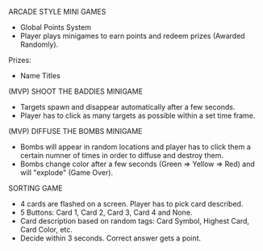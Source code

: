 ARCADE STYLE MINI GAMES

- Global Points System
- Player plays minigames to earn points and redeem prizes (Awarded Randomly).

Prizes:
- Name Titles



(MVP) SHOOT THE BADDIES MINIGAME
- Targets spawn and disappear automatically after a few seconds.
- Player has to click as many targets as possible within a set time frame.


(MVP) DIFFUSE THE BOMBS MINIGAME
- Bombs will appear in random locations and player has to click them  a certain numner of times in order to diffuse and destroy them.
- Bombs change color after a few seconds (Green => Yellow => Red) and will "explode" (Game Over).


SORTING GAME
- 4 cards are flashed on a screen. Player has to pick card described.
- 5 Buttons: Card 1, Card 2, Card 3, Card 4 and None.
- Card description based on random tags: Card Symbol, Highest Card, Card Color, etc.
- Decide within 3 seconds. Correct answer gets a point.